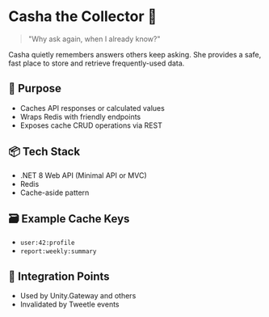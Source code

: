 # Casha the Collector 🐢

> "Why ask again, when I already know?"

Casha quietly remembers answers others keep asking. She provides a safe, fast place to store and retrieve
frequently-used data.

## 🔧 Purpose

- Caches API responses or calculated values
- Wraps Redis with friendly endpoints
- Exposes cache CRUD operations via REST

## 📦 Tech Stack

- .NET 8 Web API (Minimal API or MVC)
- Redis
- Cache-aside pattern

## 🗃️ Example Cache Keys

- `user:42:profile`
- `report:weekly:summary`

## 🧩 Integration Points

- Used by Unity.Gateway and others
- Invalidated by Tweetle events